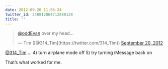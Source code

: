 ```yaml
---
date: 2012-09-20 11:56:24
twitter_id: 248812864712880128
title: ''
---
```


<blockquote class="twitter-tweet"><p lang="en" dir="ltr"><a href="https://twitter.com/oddEvan?ref_src=twsrc%5Etfw">@oddEvan</a> over my head...</p>&mdash; Tim ([@314_Tim](https://twitter.com/314_Tim)) <a href="https://twitter.com/314_Tim/status/248812020684713984?ref_src=twsrc%5Etfw">September 20, 2012</a></blockquote>
<script async src="https://platform.twitter.com/widgets.js" charset="utf-8"></script>

[@314_Tim](https://twitter.com/314_Tim) …
4) turn airplane mode off
5) try turning iMessage back on

That’s what worked for me.

